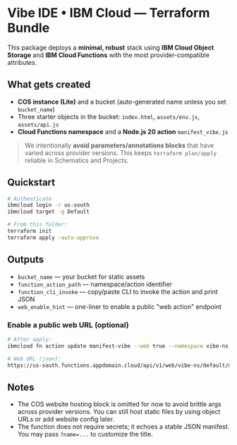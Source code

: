 # Vibe IDE • IBM Cloud — Terraform Bundle

This package deploys a **minimal, robust** stack using **IBM Cloud Object Storage** and **IBM Cloud Functions** with the most provider-compatible attributes.

## What gets created
- **COS instance (Lite)** and a bucket (auto-generated name unless you set `bucket_name`)
- Three starter objects in the bucket: `index.html`, `assets/env.js`, `assets/api.js`
- **Cloud Functions namespace** and a **Node.js 20 action** `manifest_vibe.js`

> We intentionally **avoid parameters/annotations blocks** that have varied across provider versions. This keeps `terraform plan/apply` reliable in Schematics and Projects.

## Quickstart

```bash
# Authenticate
ibmcloud login -r us-south
ibmcloud target -g Default

# From this folder:
terraform init
terraform apply -auto-approve
```

## Outputs

- `bucket_name` — your bucket for static assets
- `function_action_path` — namespace/action identifier
- `function_cli_invoke` — copy/paste CLI to invoke the action and print JSON
- `web_enable_hint` — one-liner to enable a public "web action" endpoint

### Enable a public web URL (optional)

```bash
# After apply:
ibmcloud fn action update manifest-vibe --web true --namespace vibe-ns

# Web URL (json):
https://us-south.functions.appdomain.cloud/api/v1/web/vibe-ns/default/manifest-vibe.json
```

## Notes

- The COS website hosting block is omitted for now to avoid brittle args across provider versions. You can still host static files by using object URLs or add website config later.
- The function does not require secrets; it echoes a stable JSON manifest. You may pass `?name=...` to customize the title.

